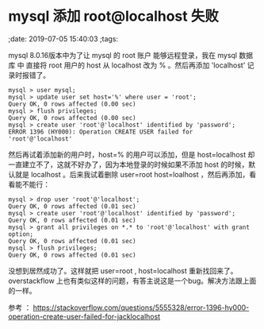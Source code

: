 # mysql 添加 root@localhost 失败
;date: 2019-07-05 15:40:03
;tags:

mysql 8.0.16版本中为了让 mysql 的 root 账户 能够远程登录，我在 mysql 数据库 中 直接将 root 用户的 host 从 localhost 改为 % 。然后再添加 'localhost' 记录时报错了。

```mysql
mysql > user mysql;
mysql > update user set host='%' where user = 'root';
Query OK, 0 rows affected (0.00 sec)
mysql > flush privileges;
Query OK, 0 rows affected (0.00 sec)
mysql > create user 'root'@'localhost' identified by 'password';
ERROR 1396 (HY000): Operation CREATE USER failed for 'root'@'localhost'
```

然后再试着添加新的用户时，host=% 的用户可以添加，但是 host=localhost  却一直建立不了，这就不好办了，因为本地登录的时候如果不添加 host 的时候，默认就是 localhost 。后来我试着删除 user=root host=loalhost ，然后再添加，看看能不能行：

```mysql
mysql > drop user 'root'@'localhost';
Query OK, 0 rows affected (0.01 sec)
mysql > create user 'root'@'localhost' identified by 'password';
Query OK, 0 rows affected (0.01 sec)
mysql > grant all privileges on *.* to 'root'@'localhost' with grant option;
Query OK, 0 rows affected (0.01 sec)
mysql > flush privileges;
Query OK, 0 rows affected (0.01 sec)
```

没想到居然成功了。这样就把  user=root , host=localhost 重新找回来了。overstackflow 上也有类似这样的问题，有答主说这是一个bug。解决方法跟上面的一样。

参考 ： https://stackoverflow.com/questions/5555328/error-1396-hy000-operation-create-user-failed-for-jacklocalhost
